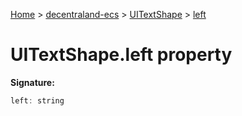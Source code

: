 [Home](./index) &gt; [decentraland-ecs](./decentraland-ecs.md) &gt; [UITextShape](./decentraland-ecs.uitextshape.md) &gt; [left](./decentraland-ecs.uitextshape.left.md)

# UITextShape.left property


**Signature:**
```javascript
left: string
```
